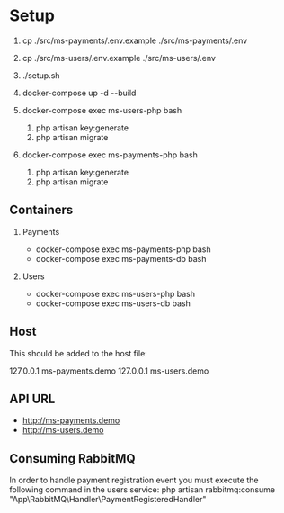 # Setup
1. cp ./src/ms-payments/.env.example ./src/ms-payments/.env
   
2. cp ./src/ms-users/.env.example ./src/ms-users/.env
   
3. ./setup.sh
   
4. docker-compose up -d --build

5. docker-compose exec ms-users-php bash
   1. php artisan key:generate
   2. php artisan migrate

6. docker-compose exec ms-payments-php bash
   1. php artisan key:generate
   2. php artisan migrate

## Containers
1. Payments
   - docker-compose exec ms-payments-php bash
   - docker-compose exec ms-payments-db bash

2. Users
   - docker-compose exec ms-users-php bash
   - docker-compose exec ms-users-db bash

## Host
This should be added to the host file:

127.0.0.1 ms-payments.demo
127.0.0.1 ms-users.demo

## API URL
- http://ms-payments.demo
- http://ms-users.demo

## Consuming RabbitMQ
In order to handle payment registration event you must execute the following command in the users service:
php artisan rabbitmq:consume "App\RabbitMQ\Handler\PaymentRegisteredHandler"
